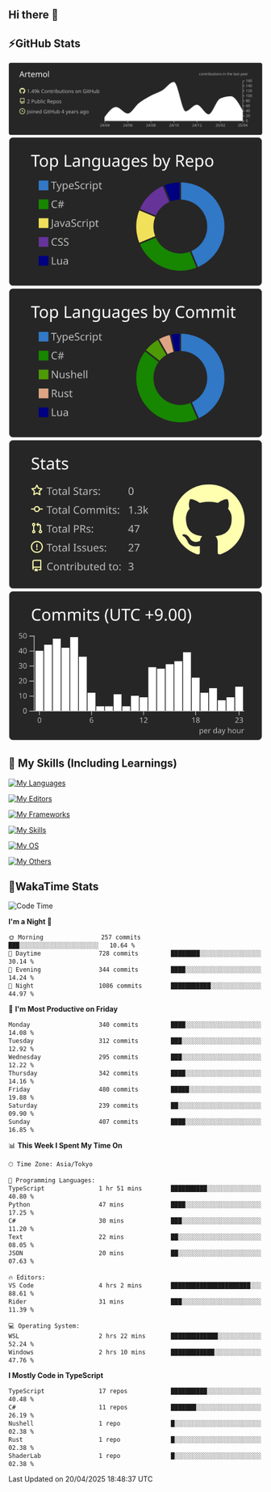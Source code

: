 ## Hi there 👋
<!--
**Artemol/Artemol** is a ✨ _special_ ✨ repository because its `README.md` (this file) appears on your GitHub profile.

Here are some ideas to get you started:

- 🔭 I’m currently working on ...
- 🌱 I’m currently learning ...
- 👯 I’m looking to collaborate on ...
- 🤔 I’m looking for help with ...
- 💬 Ask me about ...
- 📫 How to reach me: ...
- 😄 Pronouns: ...
- ⚡ Fun fact: ...
-->

## ⚡GitHub Stats
[![](https://raw.githubusercontent.com/Artemol/Artemol/main/profile-summary-card-output/apprentice/0-profile-details.svg)](https://github.com/vn7n24fzkq/github-profile-summary-cards)
[![](https://raw.githubusercontent.com/Artemol/Artemol/main/profile-summary-card-output/apprentice/1-repos-per-language.svg)](https://github.com/vn7n24fzkq/github-profile-summary-cards) [![](https://raw.githubusercontent.com/Artemol/Artemol/main/profile-summary-card-output/apprentice/2-most-commit-language.svg)](https://github.com/vn7n24fzkq/github-profile-summary-cards)
[![](https://raw.githubusercontent.com/Artemol/Artemol/main/profile-summary-card-output/apprentice/3-stats.svg)](https://github.com/vn7n24fzkq/github-profile-summary-cards) [![](https://raw.githubusercontent.com/Artemol/Artemol/main/profile-summary-card-output/apprentice/4-productive-time.svg)](https://github.com/vn7n24fzkq/github-profile-summary-cards)

## 🌱 My Skills (Including Learnings)

<!--
### Languages
-->
[![My Languages](https://skillicons.dev/icons?i=ts,py,cs,dotnet,rust,go,c,matlab,css)](https://skillicons.dev)

<!--
### Editors
-->
[![My Editors](https://skillicons.dev/icons?i=vscode,neovim,vim,visualstudio,idea)](https://skillicons.dev)

<!--
### Frameworks
-->
[![My Frameworks](https://skillicons.dev/icons?i=react,nestjs,vite,tailwind,tauri,electron,remix,nextjs,fastapi)](https://skillicons.dev)

<!--
### Tools
-->
[![My Skills](https://skillicons.dev/icons?i=git,nodejs,docker,unity,postman,bun,discord,cloudflare,bash,prometheus,grafana,obsidian)](https://skillicons.dev)

<!--
### OS
-->
[![My OS](https://skillicons.dev/icons?i=windows,ubuntu)](https://skillicons.dev)

<!--
### Others
-->
[![My Others](https://skillicons.dev/icons?i=github,raspberrypi,gcp)](https://skillicons.dev)

## 💬WakaTime Stats
<!--START_SECTION:waka-->
![Code Time](http://img.shields.io/badge/Code%20Time-530%20hrs%2057%20mins-blue)

**I'm a Night 🦉** 

```text
🌞 Morning                257 commits         ███░░░░░░░░░░░░░░░░░░░░░░   10.64 % 
🌆 Daytime                728 commits         ████████░░░░░░░░░░░░░░░░░   30.14 % 
🌃 Evening                344 commits         ████░░░░░░░░░░░░░░░░░░░░░   14.24 % 
🌙 Night                  1086 commits        ███████████░░░░░░░░░░░░░░   44.97 % 
```
📅 **I'm Most Productive on Friday** 

```text
Monday                   340 commits         ████░░░░░░░░░░░░░░░░░░░░░   14.08 % 
Tuesday                  312 commits         ███░░░░░░░░░░░░░░░░░░░░░░   12.92 % 
Wednesday                295 commits         ███░░░░░░░░░░░░░░░░░░░░░░   12.22 % 
Thursday                 342 commits         ████░░░░░░░░░░░░░░░░░░░░░   14.16 % 
Friday                   480 commits         █████░░░░░░░░░░░░░░░░░░░░   19.88 % 
Saturday                 239 commits         ██░░░░░░░░░░░░░░░░░░░░░░░   09.90 % 
Sunday                   407 commits         ████░░░░░░░░░░░░░░░░░░░░░   16.85 % 
```


📊 **This Week I Spent My Time On** 

```text
🕑︎ Time Zone: Asia/Tokyo

💬 Programming Languages: 
TypeScript               1 hr 51 mins        ██████████░░░░░░░░░░░░░░░   40.80 % 
Python                   47 mins             ████░░░░░░░░░░░░░░░░░░░░░   17.25 % 
C#                       30 mins             ███░░░░░░░░░░░░░░░░░░░░░░   11.20 % 
Text                     22 mins             ██░░░░░░░░░░░░░░░░░░░░░░░   08.05 % 
JSON                     20 mins             ██░░░░░░░░░░░░░░░░░░░░░░░   07.63 % 

🔥 Editors: 
VS Code                  4 hrs 2 mins        ██████████████████████░░░   88.61 % 
Rider                    31 mins             ███░░░░░░░░░░░░░░░░░░░░░░   11.39 % 

💻 Operating System: 
WSL                      2 hrs 22 mins       █████████████░░░░░░░░░░░░   52.24 % 
Windows                  2 hrs 10 mins       ████████████░░░░░░░░░░░░░   47.76 % 
```

**I Mostly Code in TypeScript** 

```text
TypeScript               17 repos            ██████████░░░░░░░░░░░░░░░   40.48 % 
C#                       11 repos            ███████░░░░░░░░░░░░░░░░░░   26.19 % 
Nushell                  1 repo              █░░░░░░░░░░░░░░░░░░░░░░░░   02.38 % 
Rust                     1 repo              █░░░░░░░░░░░░░░░░░░░░░░░░   02.38 % 
ShaderLab                1 repo              █░░░░░░░░░░░░░░░░░░░░░░░░   02.38 % 
```




 Last Updated on 20/04/2025 18:48:37 UTC
<!--END_SECTION:waka-->

